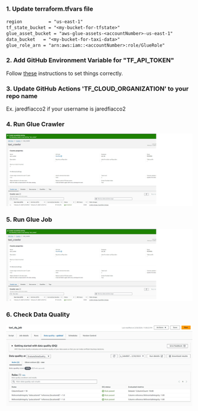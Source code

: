 ### 1. Update terraform.tfvars file 
    region          = "us-east-1"
    tf_state_bucket = "<my-bucket-for-tfstate>"
    glue_asset_bucket = "aws-glue-assets-<accountNumber>-us-east-1"
    data_bucket   = "<my-bucket-for-taxi-data>"
    glue_role_arn = "arn:aws:iam::<accountNumber>:role/GlueRole"

### 2. Add GitHub Environment Variable for "TF_API_TOKEN"
Follow [these](https://developer.hashicorp.com/terraform/tutorials/automation/github-actions) instructions to set things correctly.

### 3. Update GitHub Actions 'TF_CLOUD_ORGANIZATION' to your repo name
Ex. jaredfiacco2 if your username is jaredfiacco2

### 4. Run Glue Crawler
<img src="images\run_glue_crawler.jpg"/>

### 5. Run Glue Job
<img src="images\run_glue_crawler.jpg"/>

### 6. Check Data Quality
<img src="images\review_dq_results.jpg"/>
